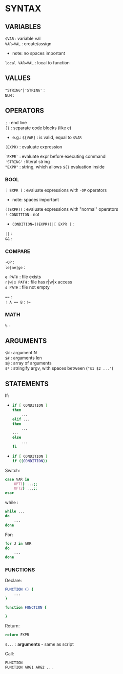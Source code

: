 # SYNTAX

## VARIABLES
`$VAR` : variable val  
`VAR=VAL` : create/assign  
*	note: no spaces important  

`local VAR=VAL` : local to function  

## VALUES
`"STRING"|'STRING'` :  
`NUM` :  
  
## OPERATORS
`;` : end line  
`{}` : separate code blocks (like c)
*	e.g.: `${VAR}` : is valid, equal to `$VAR`

`(EXPR)` : evaluate expression  

`` `EXPR` `` : evaluate expr before executing command  
`'STRING'` : literal string  
`"EXPR"` : string, which allows `${}` evaluation inside  

### BOOL
`[ EXPR ]` : evaluate expressions with `-OP` operators  
*	note: spaces important

`((EXPR))` : evaluate expressions with "normal" operators  
`! CONDITION` : not  
*	`CONDITION=((EXPR))|[ EXPR ]` :  

`||` :  
`&&` :  

### COMPARE
`-OP` :  
`le|ne|ge` : 

`e PATH` : file exists  
`r|w|x PATH` : file has r|w|x access  	
`s PATH` : file not empty  

`==` :  
`! A == B` : `!=`  

### MATH
`%` :  

## ARGUMENTS  
`$N` : argument N  
`$#` : arguments len  
`$@` : array of arguments  
`$*` : stringify argv, with spaces between (`"$1 $2 ..."`)

## STATEMENTS

If:
*	```bash
	if [ CONDITION ]
	then
		...
	elif ...
	then
		...
	...
	else
		...
	fi
	```
*	```bash
	if [ CONDITION ]
	if ((CONDITION))
	```



Switch:  
```bash
case VAR in
	OPT1) ...;;
	OPT2) ...;;
esac
```

while :  
```bash
while ...
do
	...
done
```

For:
```bash
for J in ARR 
do
    ...
done
```

### FUNCTIONS

Declare:
```bash
FUNCTION () {
	...
}

function FUNCTION {

}
```

Return:
```bash
return EXPR
```

`$...` : **arguments** - same as script  

Call:  
```bash
FUNCTION
FUNCTION ARG1 ARG2 ...
```
